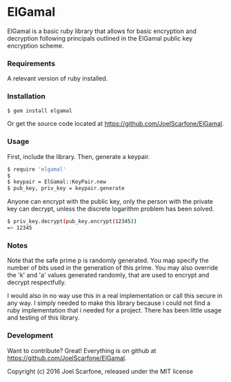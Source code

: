 # ElGamal

ElGamal is a basic ruby library that allows for basic encryption and decryption following principals outlined in the ElGamal public key encryption scheme.


### Requirements

A relevant version of ruby installed. 

### Installation

```sh
$ gem install elgamal
```

Or get the source code located at https://github.com/JoelScarfone/ElGamal.

### Usage
First, include the library. Then, generate a keypair.
```sh
$ require 'elgamal'
$
$ keypair = ElGamal::KeyPair.new
$ pub_key, priv_key = keypair.generate
```

Anyone can encrypt with the public key, only the person with the private key can decrypt, unless the discrete logarithm problem has been solved.

```sh
$ priv_key.decrypt(pub_key.encrypt(12345)) 
=> 12345
```

### Notes

Note that the safe prime p is randomly generated. You map specify the number of bits used in the generation of this prime. You may also override the 'k' and 'a' values generated randomly, that are used to encrypt and decrypt respectfully.

I would also in no way use this in a real implementation or call this secure in any way. I simply needed to make this library because i could not find a ruby implementation that i needed for a project. There has been little usage and testing of this library.

### Development

Want to contribute? Great! Everything is on github at https://github.com/JoelScarfone/ElGamal.

Copyright (c) 2016 Joel Scarfone, released under the MIT license
